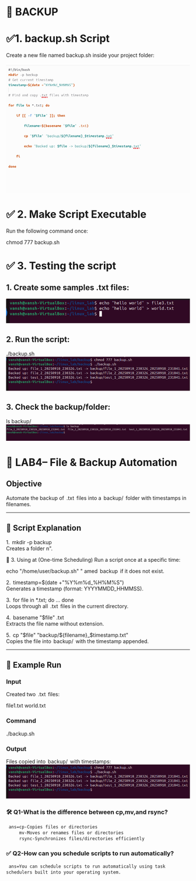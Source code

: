 # 📌 BACKUP



# ✅1.⁠ ⁠backup.sh Script
Create a new file named backup.sh inside your project folder:

![image-24](https://github.com/vanshchhabra007/images-/blob/main/image-24.jpg?raw=true)

# ✅ 2. Make Script Executable
Run the following command once:

chmod 777 backup.sh

# ✅ 3. Testing the script
## 1. Create some samples .txt files:

![image-25](https://github.com/vanshchhabra007/images-/blob/main/image-25.jpg?raw=true)
## 2. Run the script:

./backup.sh
![image-26](https://github.com/vanshchhabra007/images-/blob/main/image-26.jpg?raw=true)
## 3. Check the backup/folder:

ls backup/
![image-27](https://github.com/vanshchhabra007/images-/blob/main/image-27.jpg?raw=true)

# 🔧 LAB4– File & Backup Automation

## Objective
Automate the backup of ⁠ .txt ⁠ files into a ⁠ backup/ ⁠ folder with timestamps in filenames.

---

## 🔧 Script Explanation

1.⁠ ⁠⁠ mkdir -p backup ⁠  
   Creates a folder n".

🔹 3. Using at (One-time Scheduling)
Run a script once at a specific time:

echo "/home/user/backup.sh" "
amed ⁠ backup ⁠ if it does not exist.

2.⁠ ⁠⁠ timestamp=$(date +"%Y%m%d_%H%M%S") ⁠  
   Generates a timestamp (format: YYYYMMDD_HHMMSS).

3.⁠ ⁠⁠ for file in *.txt; do ... done ⁠  
   Loops through all ⁠ .txt ⁠ files in the current directory.

4.⁠ ⁠⁠ basename "$file" .txt ⁠  
   Extracts the file name without extension.

5.⁠ ⁠⁠ cp "$file" "backup/${filename}_$timestamp.txt" ⁠  
   Copies the file into ⁠ backup/ ⁠ with the timestamp appended.

---

## 🔧 Example Run

### Input
Created two ⁠ .txt ⁠ files:

file1.txt
world.txt


### Command
./backup.sh


### Output
Files copied into ⁠ backup/ ⁠ with timestamps:
![image-26](https://github.com/vanshchhabra007/images-/blob/main/image-26.jpg?raw=true)


### 🛠️ Q1-What is the difference between cp,mv,and rsync?

     ans=cp-Copies files or directories
         mv-Moves or renames files or directories
         rsync-Synchronizes files/directories efficiently


### ✅ Q2-How can you schedule scripts to run automatically?
     
     ans=You can schedule scripts to run automatically using task schedulers built into your operating system.

